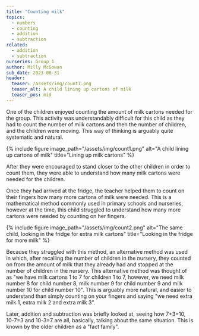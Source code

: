 ```yaml
---
title: "Counting milk"
topics: 
  - numbers
  - counting
  - addition
  - subtraction
related: 
  - addition
  - subtraction
nurseries: Group 1
author: Milly McGowan
sub_date: 2023-08-31
header:
  teaser: /assets/img/count1.png
  teaser_alt: A child lining up cartons of milk
  teaser_pos: mid
---
```


One of the children enjoyed counting the amount of milk cartons needed for the group. This activity was understandably difficult for this child as they had to count the number of milk cartons and then the number of children, and the children were moving. This way of thinking is arguably quite systematic and natural. 

{% include figure image_path="/assets/img/count1.png" alt="A child lining up cartons of milk" title="Lining up milk cartons" %}

After they were encouraged to stand closer to the other children in order to count them, they were able to understand how many milk cartons were needed for the children.

Once they had arrived at the fridge, the teacher helped them to count on their fingers how many more cartons of milk were needed. This is a mathematical method commonly used in primary schools and nurseries, however at the time, this child struggled to understand how many more cartons were needed by counting on her fingers.

{% include figure image_path="/assets/img/count2.png" alt="The same child, looking in the fridge for extra milk cartons" title="Looking in the fridge for more milk" %}

Because they struggled with this method, an alternative method was used in which, after recalling the number of children in the nursery, they counted on from the amount of milk that they already had and stopped at the number of children in the nursery. This alternative method was thought of as "we have milk cartons 1 to 7 for children 1 to 7, however, we need milk number 8 for child number 8, milk number 9 for child number 9 and milk number 10 for child number 10". This is arguably more natural, and easier to understand than simply counting on your fingers and saying "we need extra milk 1, extra milk 2 and extra milk 3".

Later, addition and subtraction was briefly looked at, seeing how 7+3=10, 10-7=3 and 10-3=7 are all, basically, talking about the same situation. This is known by the older children as a "fact family".




